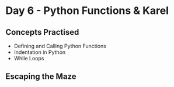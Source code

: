 # Day 6 - Python Functions & Karel
## Concepts Practised
- Defining and Calling Python Functions
- Indentation in Python
- While Loops
## Escaping the Maze